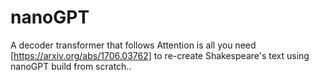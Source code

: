 # nanoGPT

A decoder transformer that follows Attention is all you need [https://arxiv.org/abs/1706.03762] to re-create Shakespeare's text using nanoGPT build from scratch..
